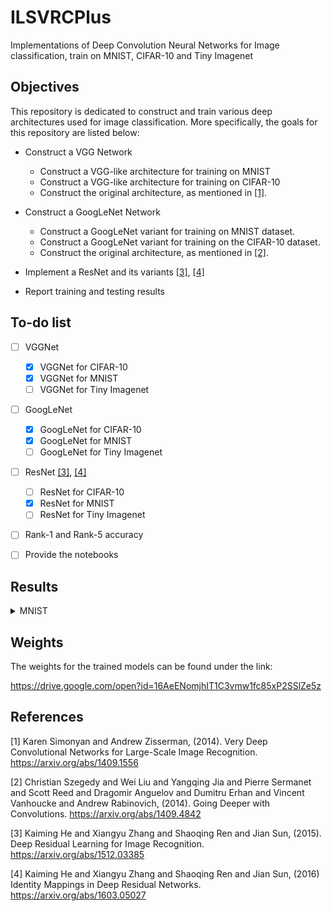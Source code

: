 # ILSVRCPlus
Implementations of Deep Convolution Neural Networks for Image classification, train on MNIST, CIFAR-10 and Tiny Imagenet

## Objectives
This repository is dedicated to construct and train various deep architectures used for image classification. More specifically, the goals for this repository are listed below:

* Construct a VGG Network
  * Construct a VGG-like architecture for training on MNIST
  * Construct a VGG-like architecture for training on CIFAR-10
  * Construct the original architecture, as mentioned in [[1]]("1").

* Construct a GoogLeNet Network
  * Construct a GoogLeNet variant for training on MNIST dataset.
  * Construct a GoogLeNet variant for training on the CIFAR-10 dataset.
  * Construct the original architecture, as mentioned in [[2]]("2").

* Implement a ResNet and its variants [[3]]("3"), [[4]]("4")
  
 * Report training and testing results

## To-do list
- [ ] VGGNet
	- [x] VGGNet for CIFAR-10
	- [x] VGGNet for MNIST
	- [ ] VGGNet for Tiny Imagenet

- [ ] GoogLeNet
	- [x] GoogLeNet for CIFAR-10
	- [x] GoogLeNet for MNIST
	- [ ] GoogLeNet for Tiny Imagenet

- [ ] ResNet [[3]]("3"), [[4]]("4")
	- [ ] ResNet for CIFAR-10
	- [x] ResNet for MNIST
	- [ ] ResNet for Tiny Imagenet
	
- [ ] Rank-1 and Rank-5 accuracy

- [ ] Provide the notebooks

## Results
<details>
	<summary>MNIST</summary>
	<img src="outputs/plots/resnet-v1n8-mnist-accuracy.png">
</details>

## Weights
The weights for the trained models can be found under the link:

https://drive.google.com/open?id=16AeENomjhIT1C3vmw1fc85xP2SSlZe5z

## References
<a id="1">[1]</a>
Karen Simonyan and Andrew Zisserman, (2014).
Very Deep Convolutional Networks for Large-Scale Image Recognition.
https://arxiv.org/abs/1409.1556

<a id="2">[2]</a>
Christian Szegedy and Wei Liu and Yangqing Jia and Pierre Sermanet and Scott Reed and Dragomir Anguelov and Dumitru Erhan and Vincent Vanhoucke and Andrew Rabinovich, (2014).
Going Deeper with Convolutions.
https://arxiv.org/abs/1409.4842

<a id="3">[3]</a>
Kaiming He and Xiangyu Zhang and Shaoqing Ren and Jian Sun, (2015).
Deep Residual Learning for Image Recognition.
https://arxiv.org/abs/1512.03385

<a id="4">[4]</a>
Kaiming He and Xiangyu Zhang and Shaoqing Ren and Jian Sun, (2016)
Identity Mappings in Deep Residual Networks.
https://arxiv.org/abs/1603.05027